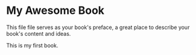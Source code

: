 # My Awesome Book

This file file serves as your book's preface, a great place to describe your book's content and ideas.

This is my first book.

